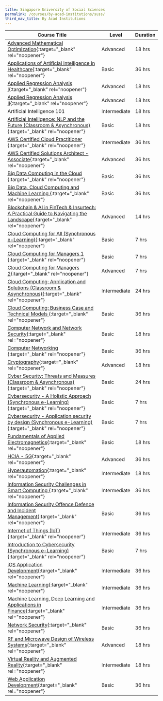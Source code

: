 ```yaml
---
title: Singapore University of Social Sciences
permalink: /courses/by-acad-institutions/suss/
third_nav_title: By Acad Institutions
---
```

|Course Title  | Level | Duration |
| - | - | - | 
|[Advanced Mathematical Optimization](https://www.suss.edu.sg/courses/detail/mth356){:target="_blank" rel="noopener"} |Advanced|18 hrs |
|[Applications of Artificial Intelligence in Healthcare](https://www.suss.edu.sg/courses/detail/bme363){:target="_blank" rel="noopener"} |Basic|36 hrs |
|[Applied Regression Analysis I](https://www.suss.edu.sg/courses/detail/mth357){:target="_blank" rel="noopener"} |Advanced|18 hrs |
|[Applied Regression Analysis II](https://www.suss.edu.sg/courses/detail/mth358?urlname=bsc-mathematics-bsma){:target="_blank" rel="noopener"} |Advanced|18 hrs |
|Artificial Intelligence 101|Intermediate|18 hrs |
|[Artificial Intelligence: NLP and the Future (Classroom & Asynchronous)](https://www.suss.edu.sg/courses/detail/cet252){:target="_blank" rel="noopener"} |Basic|18 hrs |
|[AWS Certified Cloud Practitioner ](https://www.suss.edu.sg/courses/detail/ict263){:target="_blank" rel="noopener"} |Intermediate|36 hrs |
|[AWS Certified Solutions Architect - Associate](https://www.suss.edu.sg/courses/detail/ict366){:target="_blank" rel="noopener"} |Advanced|36 hrs |
|[Big Data Computing in the Cloud ](https://www.suss.edu.sg/courses/detail/ICT337){:target="_blank" rel="noopener"} |Basic|36 hrs |
|[Big Data, Cloud Computing and Machine Learning ](https://www.suss.edu.sg/courses/detail/FIN559){:target="_blank" rel="noopener"} |Basic|36 hrs |
|[Blockchain & AI in FinTech & Insurtech: A Practical Guide to Navigating the Landscape](https://www.suss.edu.sg/courses/short-course/detail/CET309){:target="_blank" rel="noopener"} |Advanced|14 hrs |
|[Cloud Computing for All (Synchronous e-Learning)](https://www.suss.edu.sg/courses/short-course/detail/CET101){:target="_blank" rel="noopener"} |Basic|7 hrs |
|[Cloud Computing for Managers 1 ](https://www.suss.edu.sg/courses/short-course/detail/CET201){:target="_blank" rel="noopener"} |Basic|7 hrs |
|[Cloud Computing for Managers 2](https://www.suss.edu.sg/courses/short-course/detail/CET301){:target="_blank" rel="noopener"} |Advanced|7 hrs |
|[Cloud Computing: Application and Solutions (Classroom & Asynchronous)](https://www.suss.edu.sg/courses/detail/cet250){:target="_blank" rel="noopener"} |Intermediate|24 hrs |
|[Cloud Computing: Business Case and Technical Models ](https://www.suss.edu.sg/courses/detail/ICT335){:target="_blank" rel="noopener"} |Basic|36 hrs |
|[Computer Network and Network Security](https://www.suss.edu.sg/courses/detail/FIN529){:target="_blank" rel="noopener"} |Basic|18 hrs |
|[Computer Networking ](https://www.suss.edu.sg/courses/detail/ICT259){:target="_blank" rel="noopener"} |Basic|36 hrs |
|[Cryptography](https://www.suss.edu.sg/courses/detail/mth352?urlname=bsc-mathematics-bsma){:target="_blank" rel="noopener"} |Advanced|18 hrs |
|[Cyber Security: Threats and Measures (Classroom & Asynchronous)](https://www.suss.edu.sg/courses/detail/cet248){:target="_blank" rel="noopener"} |Basic|24 hrs |
|[Cybersecurity - A Holistic Approach (Synchronous e-Learning)](https://www.suss.edu.sg/courses/short-course/detail/CET302){:target="_blank" rel="noopener"} |Basic|7 hrs |
|[Cybersecurity - Application security by design (Synchronous e-Learning)](https://www.suss.edu.sg/courses/short-course/detail/CET202){:target="_blank" rel="noopener"} |Basic|7 hrs |
|[Fundamentals of Applied Electromagnetics](https://www.suss.edu.sg/courses/detail/eng205){:target="_blank" rel="noopener"} |Basic|18 hrs |
|[HCIA - 5G](https://www.suss.edu.sg/courses/detail/eng315?urlname=beng-electronics-behe){:target="_blank" rel="noopener"} |Advanced|36 hrs |
|[Hyperautomation](https://www.suss.edu.sg/courses/detail/anl505){:target="_blank" rel="noopener"} |Intermediate|18 hrs |
|[Information Security Challenges in Smart Computing ](https://www.suss.edu.sg/courses/detail/ICT338){:target="_blank" rel="noopener"} |Intermediate|36 hrs |
|[Information Security Offence Defence and Incident Management](https://www.suss.edu.sg/courses/detail/ICT348){:target="_blank" rel="noopener"} |Basic|36 hrs |
|[Internet of Things (IoT)](https://www.suss.edu.sg/courses/detail/eng233?urlname=beng-electronics-behe){:target="_blank" rel="noopener"} |Intermediate|36 hrs |
|[Introduction to Cybersecurity (Synchronous e-Learning)](https://www.suss.edu.sg/courses/short-course/detail/CET102){:target="_blank" rel="noopener"} |Basic|7 hrs |
|[iOS Application Development](https://www.suss.edu.sg/courses/detail/mtd367){:target="_blank" rel="noopener"} |Intermediate|36 hrs |
|[Machine Learning](https://www.suss.edu.sg/courses/detail/eng335?urlname=bachelor-of-science-in-finance-with-minor-ftfnce){:target="_blank" rel="noopener"} |Intermediate|36 hrs |
|[Machine Learning, Deep Learning and Applications in Finance](https://www.suss.edu.sg/courses/detail/fin525){:target="_blank" rel="noopener"} |Intermediate|36 hrs |
|[Network Security](https://www.suss.edu.sg/courses/detail/ICT318){:target="_blank" rel="noopener"} |Basic|36 hrs |
|[RF and Microwave Design of Wireless Systems](https://www.suss.edu.sg/courses/detail/eng333){:target="_blank" rel="noopener"} |Advanced|18 hrs |
|[Virtual Reality and Augmented Reality](https://www.suss.edu.sg/courses/detail/mtd369){:target="_blank" rel="noopener"} |Intermediate|18 hrs |
|[Web Application Development](https://www.suss.edu.sg/courses/detail/ICT239){:target="_blank" rel="noopener"} |Basic|36 hrs |